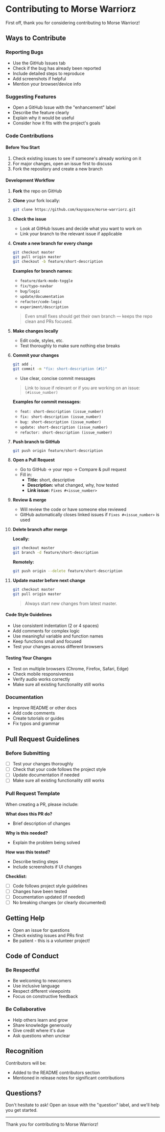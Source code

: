 # Contributing to Morse Warriorz

First off, thank you for considering contributing to Morse Warriorz! 

## Ways to Contribute

### Reporting Bugs
- Use the GitHub Issues tab
- Check if the bug has already been reported
- Include detailed steps to reproduce
- Add screenshots if helpful
- Mention your browser/device info

### Suggesting Features
- Open a GitHub Issue with the "enhancement" label
- Describe the feature clearly
- Explain why it would be useful
- Consider how it fits with the project's goals

### Code Contributions

#### Before You Start
1. Check existing issues to see if someone's already working on it
2. For major changes, open an issue first to discuss
3. Fork the repository and create a new branch

#### Development Workflow
1. **Fork** the repo on GitHub
2. **Clone** your fork locally:
   ```bash
   git clone https://github.com/kayspace/morse-warriorz.git
   ```
3. **Check the issue**
   - Look at GitHub Issues and decide what you want to work on
   - Link your branch to the relevant issue if applicable

4. **Create a new branch for every change**
   ```bash
   git checkout master
   git pull origin master
   git checkout -b feature/short-description
   ```

   **Examples for branch names:**
   - `feature/dark-mode-toggle`
   - `fix/typo-navbar`
   - `bug/logic`
   - `update/documentation`
   - `refactor/code-logic`
   - `experiment/description`
   
   > Even small fixes should get their own branch — keeps the repo clean and PRs focused.

5. **Make changes locally**
   - Edit code, styles, etc.
   - Test thoroughly to make sure nothing else breaks

6. **Commit your changes**
   ```bash
   git add .
   git commit -m "fix: short-description (#1)"
   ```
   
   - Use clear, concise commit messages
   > Link to issue if relevant or if you are working on an issue: `(#issue_number)`

   **Examples for commit messages:**
   - `feat: short-description (issue_number)`
   - `fix: short-description (issue_number) `
   - `bug: short-description (issue_number)`
   - `update: short-description (issue_number)`
   - `refactor: short-description (issue_number)`

7. **Push branch to GitHub**
   ```bash
   git push origin feature/short-description
   ```

8. **Open a Pull Request**
   - Go to GitHub → your repo → Compare & pull request
   - Fill in:
     - **Title:** short, descriptive
     - **Description:** what changed, why, how tested
     - **Link issue:** `Fixes #<issue_number>`

9. **Review & merge**
   - Will review the code or have someone else reviewed
   - GitHub automatically closes linked issues if `Fixes #<issue_number>` is used

10. **Delete branch after merge**
    
    **Locally:**
    ```bash
    git checkout master
    git branch -d feature/short-description
    ```
    
    **Remotely:**
    ```bash
    git push origin --delete feature/short-description
    ```

11. **Update master before next change**
    ```bash
    git checkout master
    git pull origin master
    ```
    
    > Always start new changes from latest master.


#### Code Style Guidelines
- Use consistent indentation (2 or 4 spaces)
- Add comments for complex logic
- Use meaningful variable and function names
- Keep functions small and focused
- Test your changes across different browsers

#### Testing Your Changes
- Test on multiple browsers (Chrome, Firefox, Safari, Edge)
- Check mobile responsiveness
- Verify audio works correctly
- Make sure all existing functionality still works

### Documentation
- Improve README or other docs
- Add code comments
- Create tutorials or guides
- Fix typos and grammar

## Pull Request Guidelines

### Before Submitting
- [ ] Test your changes thoroughly
- [ ] Check that your code follows the project style
- [ ] Update documentation if needed
- [ ] Make sure all existing functionality still works

### Pull Request Template
When creating a PR, please include:

**What does this PR do?**
- Brief description of changes

**Why is this needed?**
- Explain the problem being solved

**How was this tested?**
- Describe testing steps
- Include screenshots if UI changes

**Checklist:**
- [ ] Code follows project style guidelines
- [ ] Changes have been tested
- [ ] Documentation updated (if needed)
- [ ] No breaking changes (or clearly documented)

## Getting Help

- Open an issue for questions
- Check existing issues and PRs first
- Be patient - this is a volunteer project!

## Code of Conduct

### Be Respectful
- Be welcoming to newcomers
- Use inclusive language
- Respect different viewpoints
- Focus on constructive feedback

### Be Collaborative
- Help others learn and grow
- Share knowledge generously
- Give credit where it's due
- Ask questions when unclear

## Recognition

Contributors will be:
- Added to the README contributors section
- Mentioned in release notes for significant contributions

## Questions?

Don't hesitate to ask! Open an issue with the "question" label, and we'll help you get started.

---

Thank you for contributing to Morse Warriorz! 